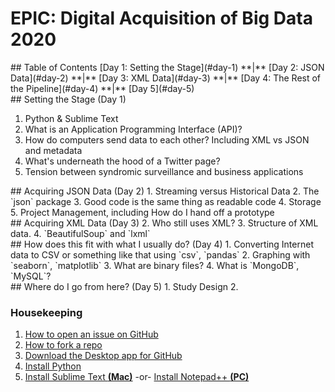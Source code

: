 # EPIC: Digital Acquisition of Big Data 2020

<div id="#toc"/>
## Table of Contents
 [Day 1: Setting the Stage](#day-1) **|** [Day 2: JSON Data](#day-2) **|** [Day 3: XML Data](#day-3) **|**
[Day 4: The Rest of the Pipeline](#day-4) **|** [Day 5](#day-5) 


<div id="day-1"/>
## Setting the Stage (Day 1)

1. Python & Sublime Text
2. What is an Application Programming Interface (API)?
3. How do computers send data to each other? Including XML vs JSON and metadata
4. What's underneath the hood of a Twitter page?
5. Tension between syndromic surveillance and business applications


<div id="day-2"/>
## Acquiring JSON Data (Day 2)
1. Streaming versus Historical Data
2. The `json` package
3. Good code is the same thing as readable code
4. Storage
5. Project Management, including How do I hand off a prototype


<div id="day-3"/>
## Acquiring XML Data (Day 3)
2. Who still uses XML?
3. Structure of XML data.
4. `BeautifulSoup` and `lxml`

<div id="day-4"/>
## How does this fit with what I usually do? (Day 4)
1. Converting Internet data to CSV or something like that using  `csv`, `pandas` 
2. Graphing with `seaborn`, `matplotlib`
3. What are binary files? 
4. What is `MongoDB`, `MySQL`?

<div id="day-5"/>
## Where do I go from here? (Day 5)
1. Study Design
2. 





### Housekeeping 

 1. [How to open an issue on GitHub](https://help.github.com/en/articles/creating-an-issue)
 1. [How to fork a repo](https://help.github.com/en/articles/fork-a-repo)
 1. [Download the Desktop app for GitHub](https://desktop.github.com/)
 1. [Install Python](https://www.python.org/downloads/)
 1. [Install Sublime Text **(Mac)**](https://www.sublimetext.com/)  -or- [Install Notepad++ **(PC)**](https://notepad-plus-plus.org/)
